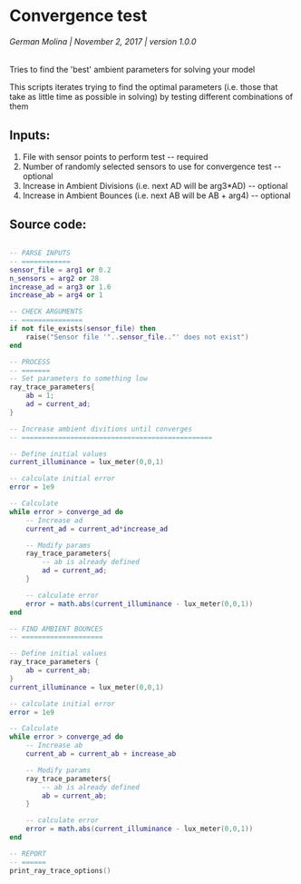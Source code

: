 
#  Convergence test


######  German Molina |  November 2, 2017 | version  1.0.0

 Tries to find the 'best' ambient parameters for solving your model



This scripts iterates trying to find the optimal parameters (i.e. those that 
take as little time as possible in solving) by testing different combinations 
of them





## Inputs:

1.  File with sensor points to perform test -- required
2.  Number of randomly selected sensors to use for convergence test -- optional
3.  Increase in Ambient Divisions (i.e. next AD will be arg3*AD) -- optional
4.  Increase in Ambient Bounces (i.e. next AB will be AB + arg4) -- optional


## Source code:

```lua

-- PARSE INPUTS
-- ============
sensor_file = arg1 or 0.2
n_sensors = arg2 or 28
increase_ad = arg3 or 1.6
increase_ab = arg4 or 1 

-- CHECK ARGUMENTS
-- ===============
if not file_exists(sensor_file) then
    raise("Sensor file '"..sensor_file.."' does not exist")
end

-- PROCESS
-- =======
-- Set parameters to something low
ray_trace_parameters{
    ab = 1;
    ad = current_ad;
}

-- Increase ambient divitions until converges
-- ===============================================

-- Define initial values
current_illuminance = lux_meter(0,0,1)

-- calculate initial error
error = 1e9

-- Calculate
while error > converge_ad do
    -- Increase ad
    current_ad = current_ad*increase_ad

    -- Modify params
    ray_trace_parameters{
        -- ab is already defined
        ad = current_ad;
    }

    -- calculate error
    error = math.abs(current_illuminance - lux_meter(0,0,1))
end

-- FIND AMBIENT BOUNCES
-- ====================

-- Define initial values
ray_trace_parameters {
    ab = current_ab;
}
current_illuminance = lux_meter(0,0,1)

-- calculate initial error
error = 1e9

-- Calculate
while error > converge_ad do
    -- Increase ab
    current_ab = current_ab + increase_ab

    -- Modify params
    ray_trace_parameters{
        -- ab is already defined
        ab = current_ab;
    }

    -- calculate error
    error = math.abs(current_illuminance - lux_meter(0,0,1))
end

-- REPORT
-- ======
print_ray_trace_options()

```

